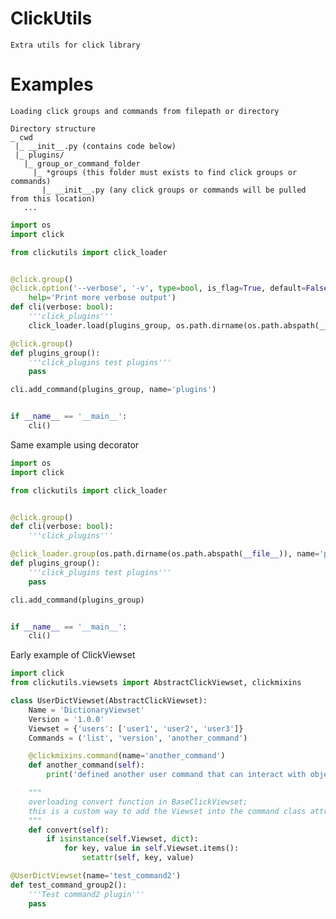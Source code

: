# ClickUtils

    Extra utils for click library

# Examples

    Loading click groups and commands from filepath or directory

    Directory structure
    _ cwd
     |_ __init__.py (contains code below)
     |_ plugins/
       |_ group_or_command_folder
         |_ *groups (this folder must exists to find click groups or commands)
           |_ __init__.py (any click groups or commands will be pulled from this location)
       ...
    

```python
import os
import click

from clickutils import click_loader


@click.group()
@click.option('--verbose', '-v', type=bool, is_flag=True, default=False,
    help='Print more verbose output')
def cli(verbose: bool):
    '''click_plugins'''
    click_loader.load(plugins_group, os.path.dirname(os.path.abspath(__file__)), verbose=verbose)

@click.group()
def plugins_group():
    '''click_plugins test plugins'''
    pass

cli.add_command(plugins_group, name='plugins')


if __name__ == '__main__':
    cli()
```


Same example using decorator
```python
import os
import click

from clickutils import click_loader


@click.group()
def cli(verbose: bool):
    '''click_plugins'''

@click_loader.group(os.path.dirname(os.path.abspath(__file__)), name='plugins')
def plugins_group():
    '''click_plugins test plugins'''
    pass

cli.add_command(plugins_group)


if __name__ == '__main__':
    cli()
```

Early example of ClickViewset
```python
import click
from clickutils.viewsets import AbstractClickViewset, clickmixins

class UserDictViewset(AbstractClickViewset):
    Name = 'DictionaryViewset'
    Version = '1.0.0'
    Viewset = {'users': ['user1', 'user2', 'user3']}
    Commands = ('list', 'version', 'another_command')

    @clickmixins.command(name='another_command')
    def another_command(self):
        print('defined another user command that can interact with object (self) which contains Viewset attributes')

    """
    overloading convert function in BaseClickViewset; 
    this is a custom way to add the Viewset into the command class attributes
    """
    def convert(self):
        if isinstance(self.Viewset, dict):
            for key, value in self.Viewset.items():
                setattr(self, key, value)

@UserDictViewset(name='test_command2')
def test_command_group2():
    '''Test command2 plugin'''
    pass
```

